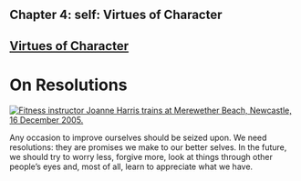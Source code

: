 Chapter  4: self: Virtues of Character
-------------------------------------

[Virtues of Character](../category/self/virtues-of-character/index.html)
------------------------------------------------------------------------

On Resolutions
==============

[![Fitness instructor Joanne Harris trains at Merewether Beach, Newcastle, 16 December 2005.](http://i0.wp.com/www.thebookoflife.org/wp-content/uploads/2014/12/134604044.jpg?resize=635%2C374)](http://i1.wp.com/www.thebookoflife.org/wp-content/uploads/2014/12/134604044.jpg)

Any occasion to improve ourselves should be seized upon. We need resolutions: they are promises we make to our better selves. In the future, we should try to worry less, forgive more, look at things through other people’s eyes and, most of all, learn to appreciate what we have.

